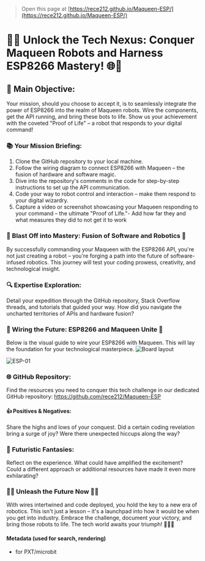 
> Open this page at [https://rece212.github.io/Maqueen-ESP/](https://rece212.github.io/Maqueen-ESP/)

# 🤖🌐 Unlock the Tech Nexus: Conquer Maqueen Robots and Harness ESP8266 Mastery! 🌐🤖

## 🎯 Main Objective: 
Your mission, should you choose to accept it, is to seamlessly integrate the power of ESP8266 into the realm of Maqueen robots. Wire the components, get the API running, and bring these bots to life. Show us your achievement with the coveted "Proof of Life" – a robot that responds to your digital command!

### 📚 Your Mission Briefing:
1.	Clone the GitHub repository to your local machine.
2.	Follow the wiring diagram to connect ESP8266 with Maqueen – the fusion of hardware and software magic.
3.	Dive into the repository's comments in the code for step-by-step instructions to set up the API communication.
4.	Code your way to robot control and interaction – make them respond to your digital wizardry.
5.	Capture a video or screenshot showcasing your Maqueen responding to your command – the ultimate "Proof of Life."- Add how far they and what measures they did to not get it to work

### 🚀 Blast Off into Mastery: Fusion of Software and Robotics 🚀 
By successfully commanding your Maqueen with the ESP8266 API, you're not just creating a robot – you're forging a path into the future of software-infused robotics. This journey will test your coding prowess, creativity, and technological insight.

### 🔍 Expertise Exploration: 
Detail your expedition through the GitHub repository, Stack Overflow threads, and tutorials that guided your way. How did you navigate the uncharted territories of APIs and hardware fusion?

### 🔌 Wiring the Future: ESP8266 and Maqueen Unite 🔌 
Below is the visual guide to wire your ESP8266 with Maqueen. This will lay the foundation for your technological masterpiece.
![Board layout](https://github.com/rece212/Maqueen-ESP/assets/1363833/dbf17d41-baa4-4973-879c-22c2cd7f28ab)

![ESP-01](https://github.com/rece212/Maqueen-ESP/assets/1363833/f29cd781-f5aa-4fd9-8edb-abffbc681425)


### 🌐 GitHub Repository: 
Find the resources you need to conquer this tech challenge in our dedicated GitHub repository: https://github.com/rece212/Maqueen-ESP

#### 👍 Positives & Negatives:
Share the highs and lows of your conquest. Did a certain coding revelation bring a surge of joy? Were there unexpected hiccups along the way?

### 🎉 Futuristic Fantasies:
Reflect on the experience. What could have amplified the excitement? Could a different approach or additional resources have made it even more exhilarating?

### 🤖🌟 Unleash the Future Now 🌟🤖 
With wires intertwined and code deployed, you hold the key to a new era of robotics. This isn't just a lesson – it's a launchpad into how it would be when you get into industry. Embrace the challenge, document your victory, and bring those robots to life. The tech world awaits your triumph! 🚀🤖🔥


#### Metadata (used for search, rendering)

* for PXT/microbit
<script src="https://makecode.com/gh-pages-embed.js"></script><script>makeCodeRender("{{ site.makecode.home_url }}", "{{ site.github.owner_name }}/{{ site.github.repository_name }}");</script>
